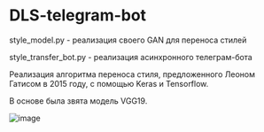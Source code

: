 # DLS-telegram-bot

style_model.py - реализация своего GAN для переноса стилей

style_transfer_bot.py - реализация асинхронного телеграм-бота


Реализация алгоритма переноса стиля, предложенного Леоном Гатисом в 2015 году, с помощью Keras и Tensorflow.

В основе была звята модель VGG19.

![image](https://user-images.githubusercontent.com/10894752/177983809-5b9089bb-1209-417a-84d1-74acefb37e03.png)

